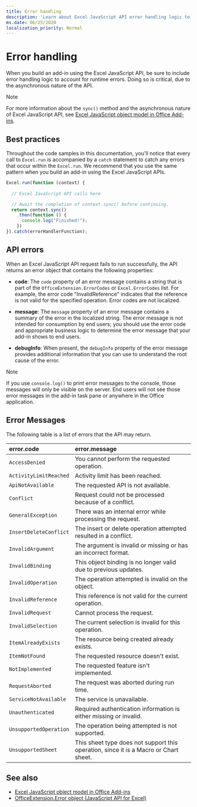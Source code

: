 ```yaml
---
title: Error handling
description: 'Learn about Excel JavaScript API error handling logic to account for runtime errors.'
ms.date: 06/25/2020
localization_priority: Normal
---
```



# Error handling

When you build an add-in using the Excel JavaScript API, be sure to include error handling logic to account for runtime errors. Doing so is critical, due to the asynchronous nature of the API.

> [!NOTE]
> For more information about the `sync()` method and the asynchronous nature of Excel JavaScript API, see [Excel JavaScript object model in Office Add-ins](excel-add-ins-core-concepts.md).

## Best practices

Throughout the code samples in this documentation, you'll notice that every call to `Excel.run` is accompanied by a `catch` statement to catch any errors that occur within the `Excel.run`. We recommend that you use the same pattern when you build an add-in using the Excel JavaScript APIs.

```js
Excel.run(function (context) {
  
  // Excel JavaScript API calls here

  // Await the completion of context.sync() before continuing.
  return context.sync()
    .then(function () {
      console.log("Finished!");
    })
}).catch(errorHandlerFunction);
```

## API errors

When an Excel JavaScript API request fails to run successfully, the API returns an error object that contains the following properties:

- **code**:  The `code` property of an error message contains a string that is part of the `OfficeExtension.ErrorCodes` or `Excel.ErrorCodes` list. For example, the error code "InvalidReference" indicates that the reference is not valid for the specified operation. Error codes are not localized.

- **message**: The `message` property of an error message contains a summary of the error in the localized string. The error message is not intended for consumption by end users; you should use the error code and appropriate business logic to determine the error message that your add-in shows to end users.

- **debugInfo**: When present, the `debugInfo` property of the error message provides additional information that you can use to understand the root cause of the error.

> [!NOTE]
> If you use `console.log()` to print error messages to the console, those messages will only be visible on the server. End users will not see those error messages in the add-in task pane or anywhere in the Office application.

## Error Messages

The following table is a list of errors that the API may return.

|error.code | error.message |
|:----------|:--------------|
|`AccessDenied` |You cannot perform the requested operation.|
|`ActivityLimitReached`|Activity limit has been reached.|
|`ApiNotAvailable`|The requested API is not available.|
|`Conflict`|Request could not be processed because of a conflict.|
|`GeneralException`|There was an internal error while processing the request.|
|`InsertDeleteConflict`|The insert or delete operation attempted resulted in a conflict.|
|`InvalidArgument` |The argument is invalid or missing or has an incorrect format.|
|`InvalidBinding`  |This object binding is no longer valid due to previous updates.|
|`InvalidOperation`|The operation attempted is invalid on the object.|
|`InvalidReference`|This reference is not valid for the current operation.|
|`InvalidRequest`  |Cannot process the request.|
|`InvalidSelection`|The current selection is invalid for this operation.|
|`ItemAlreadyExists`|The resource being created already exists.|
|`ItemNotFound` |The requested resource doesn't exist.|
|`NotImplemented`  |The requested feature isn't implemented.|
|`RequestAborted`|The request was aborted during run time.|
|`ServiceNotAvailable`|The service is unavailable.|
|`Unauthenticated` |Required authentication information is either missing or invalid.|
|`UnsupportedOperation`|The operation being attempted is not supported.|
|`UnsupportedSheet`|This sheet type does not support this operation, since it is a Macro or Chart sheet.|

## See also

- [Excel JavaScript object model in Office Add-ins](excel-add-ins-core-concepts.md)
- [OfficeExtension.Error object (JavaScript API for Excel)](/javascript/api/office/officeextension.error?view=excel-js-preview&preserve-view=true)
